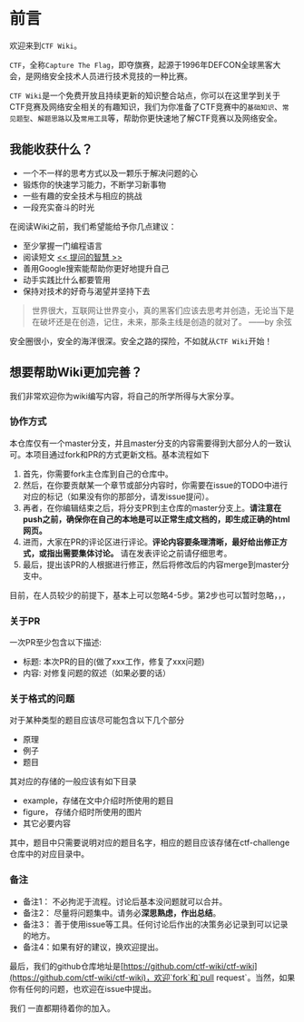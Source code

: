# 前言

欢迎来到`CTF Wiki`。

`CTF`，全称`Capture The Flag`，即夺旗赛，起源于1996年DEFCON全球黑客大会，是网络安全技术人员进行技术竞技的一种比赛。

`CTF Wiki`是一个免费开放且持续更新的知识整合站点，你可以在这里学到关于CTF竞赛及网络安全相关的有趣知识，我们为你准备了CTF竞赛中的`基础知识`、`常见题型`、`解题思路`以及`常用工具`等，帮助你更快速地了解CTF竞赛以及网络安全。

## 我能收获什么？

* 一个不一样的思考方式以及一颗乐于解决问题的心
* 锻炼你的快速学习能力，不断学习新事物
* 一些有趣的安全技术与相应的挑战
* 一段充实奋斗的时光

在阅读Wiki之前，我们希望能给予你几点建议：

* 至少掌握一门编程语言
* 阅读短文 [<< 提问的智慧 >>](http://www.jianshu.com/p/60dd8e9cd12f)
* 善用Google搜索能帮助你更好地提升自己
* 动手实践比什么都要管用
* 保持对技术的好奇与渴望并坚持下去

> 世界很大，互联网让世界变小，真的黑客们应该去思考并创造，无论当下是在破坏还是在创造，记住，未来，那条主线是创造的就对了。 ——by 余弦

安全圈很小，安全的海洋很深。安全之路的探险，不如就从`CTF Wiki`开始！

## 想要帮助Wiki更加完善？

我们非常欢迎你为wiki编写内容，将自己的所学所得与大家分享。

### 协作方式

本仓库仅有一个master分支，并且master分支的内容需要得到大部分人的一致认可。本项目通过fork和PR的方式更新文档。基本流程如下

1. 首先，你需要fork主仓库到自己的仓库中。
2. 然后，在你要贡献某一个章节或部分内容时，你需要在issue的TODO中进行对应的标记（如果没有你的那部分，请发issue提问）。
3. 再者，在你编辑结束之后，将分支PR到主仓库的master分支上。**请注意在push之前，确保你在自己的本地是可以正常生成文档的，即生成正确的html网页。**
4. 进而，大家在PR的评论区进行评论。**评论内容要条理清晰，最好给出修正方式，或指出需要集体讨论。** 请在发表评论之前请仔细思考。
5. 最后，提出该PR的人根据进行修正，然后将修改后的内容merge到master分支中。

目前，在人员较少的前提下，基本上可以忽略4-5步。第2步也可以暂时忽略，，，

### 关于PR

一次PR至少包含以下描述:

* 标题: 本次PR的目的(做了xxx工作，修复了xxx问题)
* 内容: 对修复问题的叙述（如果必要的话）

### 关于格式的问题

对于某种类型的题目应该尽可能包含以下几个部分

- 原理
- 例子
- 题目

其对应的存储的一般应该有如下目录

- example，存储在文中介绍时所使用的题目
- figure， 存储介绍时所使用的图片
- 其它必要内容

其中，题目中只需要说明对应的题目名字，相应的题目应该存储在ctf-challenge仓库中的对应目录中。


### 备注

* 备注1： 不必拘泥于流程。讨论后基本没问题就可以合并。
* 备注2： 尽量将问题集中。请务必**深思熟虑，作出总结**。
* 备注3： 善于使用issue等工具。任何讨论后作出的决策务必记录到可以记录的地方。
* 备注4：如果有好的建议，换欢迎提出。

最后，我们的github仓库地址是[https://github.com/ctf-wiki/ctf-wiki](https://github.com/ctf-wiki/ctf-wiki)，欢迎`fork`和`pull request`。当然，如果你有任何的问题，也欢迎在issue中提出。

我们 一直都期待着你的加入。
